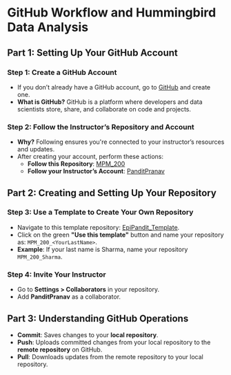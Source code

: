 
# GitHub Workflow and Hummingbird Data Analysis

## Part 1: Setting Up Your GitHub Account
### Step 1: Create a GitHub Account
- If you don’t already have a GitHub account, go to [GitHub](https://github.com) and create one.
- **What is GitHub?** GitHub is a platform where developers and data scientists store, share, and collaborate on code and projects.

### Step 2: Follow the Instructor’s Repository and Account
- **Why?** Following ensures you're connected to your instructor’s resources and updates.
- After creating your account, perform these actions:
  - **Follow this Repository**: [MPM_200](https://github.com/EpiPandit/MPM_200)
  - **Follow your Instructor’s Account**: [PanditPranav](https://github.com/PanditPranav)

## Part 2: Creating and Setting Up Your Repository
### Step 3: Use a Template to Create Your Own Repository
- Navigate to this template repository: [EpiPandit_Template](https://github.com/EpiPandit/EpiPandit_Template).
- Click on the green **"Use this template"** button and name your repository as: `MPM_200_<YourLastName>`.
- **Example**: If your last name is Sharma, name your repository `MPM_200_Sharma`.

### Step 4: Invite Your Instructor
- Go to **Settings > Collaborators** in your repository.
- Add **PanditPranav** as a collaborator.

## Part 3: Understanding GitHub Operations
- **Commit**: Saves changes to your **local repository**.
- **Push**: Uploads committed changes from your local repository to the **remote repository** on GitHub.
- **Pull**: Downloads updates from the remote repository to your local repository.

